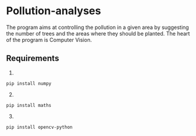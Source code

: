 # Pollution-analyses

The program aims at controlling the pollution in a given area by suggesting the number of trees and the areas where they should be planted. The heart of the program is Computer Vision. 

## Requirements

1.
```
pip install numpy
```

2.
```
pip install maths
```
3.
```
pip install opencv-python
```

